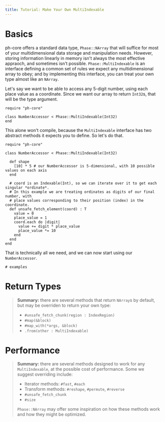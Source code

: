 ```yaml
---
title: Tutorial: Make Your Own MultiIndexable
---
```


# Basics
ph-core offers a standard data type, `Phase::NArray` that will suffice for most of your multidimensional data storage and manipulation needs. However, storing information linearly in memory isn't always the most effective appraoch, and sometimes isn't possible. `Phase::MultiIndexable` is an interface defining a common set of rules we expect any multidimensional array to obey; and by implementing this interface, you can treat your own type almost like an `NArray`.

Let's say we want to be able to access any 5-digit number, using each place value as a coordinate. Since we want our array to return `Int32`s, that will be the type argument.
```crystal
require "ph-core" 

class NumberAccessor < Phase::MultiIndexable(Int32)
end
```

This alone won't compile, because the `MultiIndexable` interface has two abstract methods it expects you to define. So let's do that.

```crystal
require "ph-core" 

class NumberAccessor < Phase::MultiIndexable(Int32)

  def shape
    [10] * 5 # our NumberAccessor is 5-dimensional, with 10 possible values on each axis
  end

  # coord is an Indexable(Int), so we can iterate over it to get each singular *ordinate*.
  # In this example we are treating ordinates as digits of our final number, with 
  # place values corresponding to their position (index) in the coordinate.
  def unsafe_fetch_element(coord) : T
    value = 0
    place_value = 1
    coord.each do |digit|
      value += digit * place_value
      place_value *= 10
    end
  end
end
```
That is technically all we need, and we can now start using our `NumberAccessor`.
```crystal
# examples
```

# Return Types

> **Summary:** there are several methods that return `NArray`s by default, but may be overriden to return your own type:
> - `#unsafe_fetch_chunk(region : IndexRegion)`
> - `#map(&block)`
> - `#map_with(*args, &block)`
> - `.from(other : MultiIndexable)`


# Performance

>**Summary:** there are several methods designed to work for any `MultiIndexable`, at the possible cost of performance. Some we suggest overriding include:
>- Iterator methods: `#fast`, `#each`
>- Transform methods: `#reshape`, `#permute`, `#reverse`
>- `#unsafe_fetch_chunk`
>- `#size`
>
>`Phase::NArray` may offer some inspiration on how these methods work and how they might be optimized.



